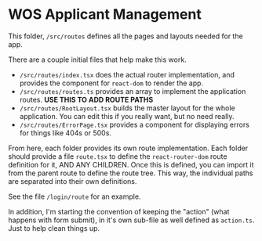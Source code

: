 # WOS Applicant Management

This folder, `/src/routes` defines all the pages and layouts needed for the app.

There are a couple initial files that help make this work.

- `/src/routes/index.tsx` does the actual router implementation, and provides the component for `react-dom` to render the app.
- `/src/routes/routes.ts` provides an array to implement the application routes. **USE THIS TO ADD ROUTE PATHS**
- `/src/routes/RootLayout.tsx` builds the master layout for the whole application. You can edit this if you really want, but no need really.
- `/src/routes/ErrorPage.tsx` provides a component for displaying errors for things like 404s or 500s.

From here, each folder provides its own route implementation. Each folder should provide a file `route.tsx` to define the `react-router-dom` route definition for it, AND ANY CHILDREN. Once this is defined, you can import it from the parent route to define the route tree. This way, the individual paths are separated into their own definitions.

See the file `/login/route` for an example.

In addition, I'm starting the convention of keeping the "action" (what happens with form submit), in it's own sub-file as well defined as `action.ts`. Just to help clean things up.
